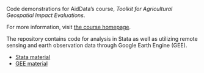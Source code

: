 Code demonstrations for AidData’s course, *Toolkit for Agricultural Geospatial Impact Evaluations*.

For more information, visit [the course homepage](https://www.aiddata.org/courses/toolkit-for-agricultural-geospatial-impact-evaluations).


The repository contains code for analysis in Stata as well as utilizing remote sensing and earth observation data through Google Earth Engine (GEE).
- [Stata material](state)
- [GEE material](gee)


